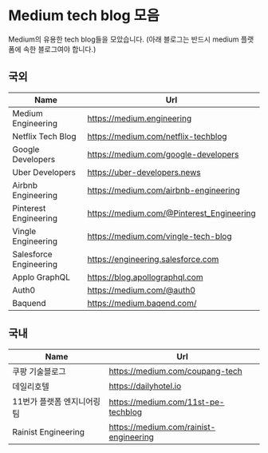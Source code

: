 # Medium tech blog 모음

Medium의 유용한 tech blog들을 모았습니다.
(아래 블로그는 반드시 medium 플랫폼에 속한 블로그여야 합니다.)

## 국외

Name | Url | 
--- | --- | 
Medium Engineering | https://medium.engineering |
Netflix Tech Blog | https://medium.com/netflix-techblog | 
Google Developers | https://medium.com/google-developers |
Uber Developers | https://uber-developers.news |
Airbnb Engineering | https://medium.com/airbnb-engineering |
Pinterest Engineering | https://medium.com/@Pinterest_Engineering |
Vingle Engineering | https://medium.com/vingle-tech-blog |
Salesforce Engineering | https://engineering.salesforce.com |
Applo GraphQL | https://blog.apollographql.com |
Auth0 | https://medium.com/@auth0 |
Baquend | https://medium.baqend.com/ |


## 국내

Name | Url | 
--- | --- | 
쿠팡 기술블로그 | https://medium.com/coupang-tech |
데일리호텔 | https://dailyhotel.io |
11번가 플랫폼 엔지니어링팀 | https://medium.com/11st-pe-techblog |
Rainist Engineering | https://medium.com/rainist-engineering |
